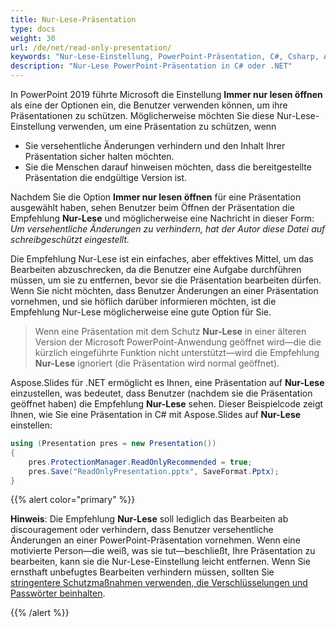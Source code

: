 ```yaml
---
title: Nur-Lese-Präsentation
type: docs
weight: 30
url: /de/net/read-only-presentation/
keywords: "Nur-Lese-Einstellung, PowerPoint-Präsentation, C#, Csharp, Aspose.Slides für .NET"
description: "Nur-Lese PowerPoint-Präsentation in C# oder .NET"
---
```


In PowerPoint 2019 führte Microsoft die Einstellung **Immer nur lesen öffnen** als eine der Optionen ein, die Benutzer verwenden können, um ihre Präsentationen zu schützen. Möglicherweise möchten Sie diese Nur-Lese-Einstellung verwenden, um eine Präsentation zu schützen, wenn

- Sie versehentliche Änderungen verhindern und den Inhalt Ihrer Präsentation sicher halten möchten.
- Sie die Menschen darauf hinweisen möchten, dass die bereitgestellte Präsentation die endgültige Version ist.

Nachdem Sie die Option **Immer nur lesen öffnen** für eine Präsentation ausgewählt haben, sehen Benutzer beim Öffnen der Präsentation die Empfehlung **Nur-Lese** und möglicherweise eine Nachricht in dieser Form: *Um versehentliche Änderungen zu verhindern, hat der Autor diese Datei auf schreibgeschützt eingestellt.*

Die Empfehlung Nur-Lese ist ein einfaches, aber effektives Mittel, um das Bearbeiten abzuschrecken, da die Benutzer eine Aufgabe durchführen müssen, um sie zu entfernen, bevor sie die Präsentation bearbeiten dürfen. Wenn Sie nicht möchten, dass Benutzer Änderungen an einer Präsentation vornehmen, und sie höflich darüber informieren möchten, ist die Empfehlung Nur-Lese möglicherweise eine gute Option für Sie.

> Wenn eine Präsentation mit dem Schutz **Nur-Lese** in einer älteren Version der Microsoft PowerPoint-Anwendung geöffnet wird—die die kürzlich eingeführte Funktion nicht unterstützt—wird die Empfehlung **Nur-Lese** ignoriert (die Präsentation wird normal geöffnet).

Aspose.Slides für .NET ermöglicht es Ihnen, eine Präsentation auf **Nur-Lese** einzustellen, was bedeutet, dass Benutzer (nachdem sie die Präsentation geöffnet haben) die Empfehlung **Nur-Lese** sehen. Dieser Beispielcode zeigt Ihnen, wie Sie eine Präsentation in C# mit Aspose.Slides auf **Nur-Lese** einstellen:

```c#
using (Presentation pres = new Presentation())
{
    pres.ProtectionManager.ReadOnlyRecommended = true;
    pres.Save("ReadOnlyPresentation.pptx", SaveFormat.Pptx);
}
```

{{% alert color="primary" %}} 

**Hinweis**: Die Empfehlung **Nur-Lese** soll lediglich das Bearbeiten ab discouragement oder verhindern, dass Benutzer versehentliche Änderungen an einer PowerPoint-Präsentation vornehmen. Wenn eine motivierte Person—die weiß, was sie tut—beschließt, Ihre Präsentation zu bearbeiten, kann sie die Nur-Lese-Einstellung leicht entfernen. Wenn Sie ernsthaft unbefugtes Bearbeiten verhindern müssen, sollten Sie [stringentere Schutzmaßnahmen verwenden, die Verschlüsselungen und Passwörter beinhalten](https://docs.aspose.com/slides/net/password-protected-presentation/). 

{{% /alert %}} 